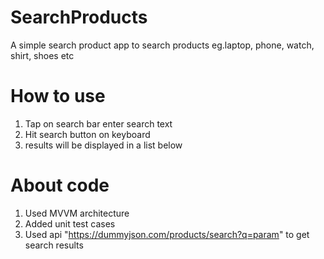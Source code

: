 # SearchProducts
A simple search product app to search products eg.laptop, phone, watch, shirt, shoes etc

# How to use
1. Tap on search bar enter search text
2. Hit search button on keyboard
3. results will be displayed in a list below

# About code
1.  Used MVVM architecture
2.  Added unit test cases
3.  Used api "https://dummyjson.com/products/search?q=param" to get search results


   
